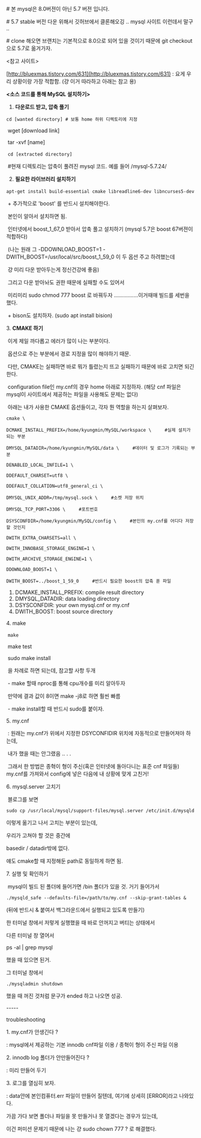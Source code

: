 \# 본 mysql은 8.0버젼이 아닌 5.7 버젼 입니다.  

\# 5.7 stable 버전 다운 위해서 깃허브에서 클론해오깅 .. mysql 사이트 이런데서 말구 ..

\# clone 해오면 브랜치는 기본적으로 8.0으로 되어 있을 것이기 때문에 git checkout으로 5.7로 옮겨가자.  

<참고 사이트>

[<http://bluexmas.tistory.com/631](http://bluexmas.tistory.com/631)>  : 요게 우리 상황이랑 가장 적합함.   (걍 이거 따라하고 아래는 참고 용)

**<소스 코드를 통해 MySQL 설치하기>**

1. **다운로드 받고, 압축 풀기**

​     `cd [wanted directory] # 보통 home 하위 디렉토리에 지정`

​     wget [download link]

​     tar -xvf [name]

​     `cd [extracted directory]` 

​     \#현재 디렉토리는 압축이 풀려진 mysql 코드. 예를 들어 /mysql-5.7.24/

2. **필요한 라이브러리 설치하기**

​      `apt-get install build-essential cmake libreadline6-dev libncurses5-dev`

​     \+ 추가적으로 'boost' 를 반드시 설치해야한다.  

​     본인이 알아서 설치하면 됨.  

​     인터넷에서 boost_1_67_0 받아서 압축 풀고 설치하기 (mysql 5.7은 boost 67버젼이 적합하다)

​     (나는 원래 그   -DDOWNLOAD_BOOST=1  -DWITH_BOOST=/usr/local/src/boost_1_59_0 이 두 옵션 주고 하려했는데

​     걍 미리 다운 받아두는게 정신건강에 좋음)

​     그리고 다운 받아놔도 권한 때문에 실패할 수도 있어서

​     미리미리 sudo chmod 777 boost 로 바꿔두자 ................이거때매 빌드를 세번을 했다.  

​     \+ bison도 설치하자. (sudo apt install bision)

3\. **CMAKE 하기**

​     이게 제일 까다롭고 에러가 많이 나는 부분이다.

​     옵션으로 주는 부분에서 경로 지정을 많이 해야하기 때문.  

​     다만, CMAKE는 실패하면 바로 뭐가 틀렸는지 뜨고 실패하기 때문에 바로 고치면 되긴 한다.  

​     configuration file인 my.cnf의 경우 home 아래로 지정하자.   (해당 cnf 파일은 mysql이 사이트에서 제공하는 파일을 사용해도 문제는 없다)

​     아래는 내가 사용한 CMAKE 옵션들이고, 각자 뭔 역할을 하는지 살펴보자.  

`cmake \`

`DCMAKE_INSTALL_PREFIX=/home/kyungmin/MySQL/workspace \     #실제 설치가 되는 부분`

`DMYSQL_DATADIR=/home/kyungmin/MySQL/data \     #데이터 및 로그가 기록되는 부분`

`DENABLED_LOCAL_INFILE=1 \`

`DDEFAULT_CHARSET=utf8 \`

`DDEFAULT_COLLATION=utf8_general_ci \`

`DMYSQL_UNIX_ADDR=/tmp/mysql.sock \     #소켓 저장 위치`

`DMYSQL_TCP_PORT=3306 \     #포트번호`

`DSYSCONFDIR=/home/kyungmin/MySQL/config \     #본인의 my.cnf를 어디다 저장할 것인지`

`DWITH_EXTRA_CHARSETS=all \`

`DWITH_INNOBASE_STORAGE_ENGINE=1 \`

`DWITH_ARCHIVE_STORAGE_ENGINE=1 \`

`DDOWNLOAD_BOOST=1 \`

`DWITH_BOOST=../boost_1_59_0     #반드시 필요한 boost의 압축 푼 파일`

1. DCMAKE_INSTALL_PREFIX: compile result directory
2. DMYSQL_DATADIR: data loading directory
3. DSYSCONFDIR: your own mysql.cnf or my.cnf
4. DWITH_BOOST: boost source directory

4\. make

​     `make`

​     make test

​     sudo make install

​     을 차례로 하면 되는데, 참고할 사항 두개

​     \- make 할때 nproc를 통해 cpu개수를 미리 알아두자

​     만약에 결과 값이 8이면 make -j8로 하면 훨씬 빠름

​     \- make install할 때 반드시 sudo를 붙이자.  

5\. my.cnf

​     : 원래는 my.cnf가 위에서 지정한 DSYCONFIDIR 위치에 자동적으로 만들어져야 하는데,  

​     내가 했을 때는 안그랬음 .. . .

​     그래서 한 방법은 종혁이 형이 주신(혹은 인터넷에 돌아다니는 표준 cnf 파일들) my.cnf를 가져와서 config에 넣은 다음에 내 상황에 맞게 고친거!

6\. mysql.server 고치기  

​      블로그를 보면  

`sudo cp /usr/local/mysql/support-files/mysql.server /etc/init.d/mysqld`

이렇게 옮기고 나서 고치는 부분이 있는데,  

우리가 고쳐야 할 것은 중간에  

basedir / datadir밖에 없다.  

얘도 cmake할 때 지정해둔 path로 동일하게 하면 됨.

7\. 실행 및 확인하기

​     mysql이 빌드 된 폴더에 들어가면 /bin 폴더가 있을 것.  거기 들어가서  

`./mysqld_safe --defaults-file=/path/to/my.cnf --skip-grant-tables &`

(뒤에 반드시 & 붙여서 백그라운드에서 실행되고 있도록 만들기)

한 터미널 창에서 저렇게 실행했을 때 바로 안꺼지고 버티는 상태에서

다른 터미널 창 열어서  

ps -al | grep mysql

했을 때 있으면 된거.  

그 터미널 창에서  

`./mysqladmin shutdown`

했을 때 꺼진 것처럼 문구가 ended 하고 나오면 성공.  

\-----

troubleshooting

1\. my.cnf가 안생긴다 ?

: mysql에서 제공하는 기본 innodb cnf파일 이용 / 종혁이 형이 주신 파일 이용

2\. innodb log 폴더가 안만들어진다 ?

: 미리 만들어 두기

3\. 로그를 열심히 보자.

: data안에 본인컴퓨터.err 파일이 만들어 질텐데, 여기에 상세히 [ERROR]라고 나와있다.  

가끔 가다 보면 폴더나 파일을 못 만들거나 못 열겠다는 경우가 있는데,

이건 퍼미션 문제기 때문에 나는 걍 sudo chown 777 ? 로 해결했다.  
